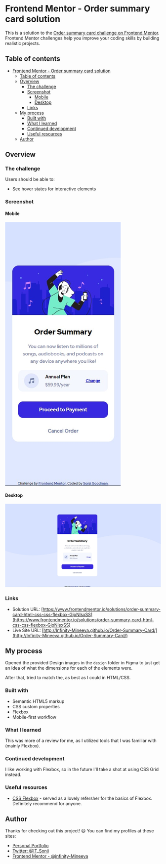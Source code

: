 # Frontend Mentor - Order summary card solution

This is a solution to the [Order summary card challenge on Frontend Mentor](https://www.frontendmentor.io/challenges/order-summary-component-QlPmajDUj). Frontend Mentor challenges help you improve your coding skills by building realistic projects. 

## Table of contents

- [Frontend Mentor - Order summary card solution](#frontend-mentor---order-summary-card-solution)
  - [Table of contents](#table-of-contents)
  - [Overview](#overview)
    - [The challenge](#the-challenge)
    - [Screenshot](#screenshot)
      - [Mobile](#mobile)
      - [Desktop](#desktop)
    - [Links](#links)
  - [My process](#my-process)
    - [Built with](#built-with)
    - [What I learned](#what-i-learned)
    - [Continued development](#continued-development)
    - [Useful resources](#useful-resources)
  - [Author](#author)



## Overview

### The challenge

Users should be able to:

- See hover states for interactive elements

### Screenshot

#### Mobile
![image](images/screenshots/V1_MOBILE.jpg)

#### Desktop
![image](images/screenshots/V1_DESKTOP.jpg)



### Links

- Solution URL: [https://www.frontendmentor.io/solutions/order-summary-card-html-css-css-flexbox-GjoNIsxSS](https://www.frontendmentor.io/solutions/order-summary-card-html-css-css-flexbox-GjoNIsxSS)
- Live Site URL: [http://Infinity-Mineeva.github.io/Order-Summary-Card/](http://Infinity-Mineeva.github.io/Order-Summary-Card/)

## My process

Opened the provided Design images in the `design` folder in Figma to just get an idea of what the dimensions for each of the elements were.

After that, tried to match the, as best as I could in HTML/CSS.

### Built with

- Semantic HTML5 markup
- CSS custom properties
- Flexbox
- Mobile-first workflow



### What I learned

This was more of a review for me, as I utilized tools that I was familiar with (mainly Flexbox).


### Continued development

I like working with Flexbox, so in the future I'll take a shot at using CSS Grid instead.

### Useful resources

- [CSS Flexbox](https://www.w3schools.com/css/css3_flexbox.asp) - served as a lovely refersher for the basics of Flexbox. Definitely recommend for anyone.


## Author

Thanks for checking out this project! 😃 You can find my profiles at these sites:

- [Personal Portfolio](https://www.sonjigoodman.com)
- [Twitter: @IT_Sonji](https://twitter.com/sonji_it)
- [Frontend Mentor - @infinity-Mineeva](https://www.frontendmentor.io/profile/Infinity-Mineeva)

